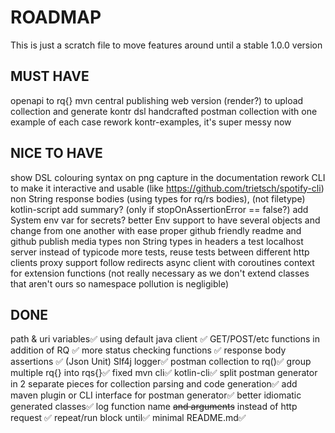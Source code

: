 # ROADMAP
This is just a scratch file to move features around until a stable 1.0.0 version

## MUST HAVE
openapi to rq{}
mvn central publishing
web version (render?) to upload collection and generate kontr dsl
handcrafted postman collection with one example of each case
rework kontr-examples, it's super messy now

## NICE TO HAVE
show DSL colouring syntax on png capture in the documentation
rework CLI to make it interactive and usable (like https://github.com/trietsch/spotify-cli)
non String response bodies (using types for rq/rs bodies), (not filetype)
kotlin-script
add summary? (only if stopOnAssertionError == false?)
add System env var for secrets?
better Env support to have several objects and change from one another with ease
proper github friendly readme and github publish
media types
non String types in headers
a test localhost server instead of typicode
more tests, reuse tests between different http clients
proxy support
follow redirects
async client with coroutines
context for extension functions (not really necessary as we don't extend classes that aren't ours so namespace pollution is negligible)

## DONE
path & uri variables✅
using default java client ✅
GET/POST/etc functions in addition of RQ ✅
more status checking functions ✅
response body assertions ✅ (Json Unit)
Slf4j logger✅
postman collection to rq()✅
group multiple rq{} into rqs{}✅
fixed mvn cli✅
kotlin-cli✅
split postman generator in 2 separate pieces for collection parsing and code generation✅
add maven plugin or CLI interface for postman generator✅
better idiomatic generated classes✅
log function name ~~and arguments~~ instead of http request ✅
repeat/run block until✅
minimal README.md✅
